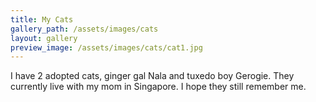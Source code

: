 ```yaml
---
title: My Cats
gallery_path: /assets/images/cats
layout: gallery
preview_image: /assets/images/cats/cat1.jpg
---
```


I have 2 adopted cats, ginger gal Nala and tuxedo boy Gerogie. They currently live with my mom in Singapore. I hope they still remember me.

